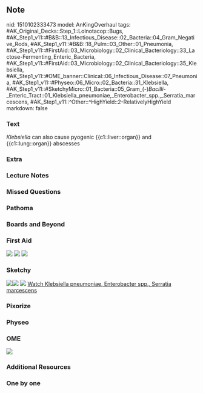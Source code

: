 ## Note
nid: 1510102333473
model: AnKingOverhaul
tags: #AK_Original_Decks::Step_1::Lolnotacop::Bugs, #AK_Step1_v11::#B&B::13_Infectious_Disease::02_Bacteria::04_Gram_Negative_Rods, #AK_Step1_v11::#B&B::18_Pulm::03_Other::01_Pneumonia, #AK_Step1_v11::#FirstAid::03_Microbiology::02_Clinical_Bacteriology::33_Lactose-Fermenting_Enteric_Bacteria, #AK_Step1_v11::#FirstAid::03_Microbiology::02_Clinical_Bacteriology::35_Klebsiella, #AK_Step1_v11::#OME_banner::Clinical::06_Infectious_Disease::07_Pneumonia, #AK_Step1_v11::#Physeo::06_Micro::02_Bacteria::31_Klebsiella, #AK_Step1_v11::#SketchyMicro::01_Bacteria::05_Gram_(-)_Bacilli_-_Enteric_Tract::01_Klebsiella_pneumoniae,_Enterobacter_spp.,_Serratia_marcescens, #AK_Step1_v11::^Other::^HighYield::2-RelativelyHighYield
markdown: false

### Text
<i>Klebsiella</i> can also cause pyogenic {{c1::liver::organ}} and
{{c1::lung::organ}} abscesses

### Extra


### Lecture Notes


### Missed Questions


### Pathoma


### Boards and Beyond


### First Aid
<img src="tmp950omma7.png"> <img src="tmpqim1art2.png"> <img src=
"tmpjy6gjla6.png">

### Sketchy
<img src="paste-52145197940737.jpg"><img src=
"paste-52196737548291.jpg"> <img src=
"paste-d4ba7fa1ba3c9533181aa00a95f4e9b0cd77d64b.png"> <a href=
"https://dashboard.sketchy.com/study/medical/courses/medical-microbiology/units/medical-microbiology-bacteria/videos/medical-microbiology-bacteria-gram-negative-bacilli-enteric-tract-klebsiella-pneumoniae-enterobacter-spp-serratia-marcescens?utm_source=anki&utm_medium=partnership&utm_campaign=february_update&utm_content=medical">
Watch Klebsiella pneumoniae, Enterobacter spp., Serratia
marcescens</a>

### Pixorize


### Physeo


### OME
<div class="ome-widget">
  <a href=
  "https://onlinemeded.org/spa/infectious-disease/pneumonia/acquire?ref=anki">
  <img src="_OME_AnkiFlashcards_Lesson_3.png"></a>
</div>

### Additional Resources


### One by one


